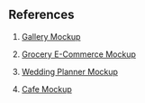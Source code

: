 ## References

1. [Gallery Mockup](https://www.figma.com/file/GjufJXmgYXOBa5x6ZqGW8U/Art-Gallery-App-Mockup?type=design&node-id=0-1&mode=design&t=jaG01JcXN46RpUlz-0)

2. [Grocery E-Commerce Mockup](https://www.figma.com/file/2JnBVZv0AMcNvhrMUEWaZm/Untitled?type=design&node-id=6-611&mode=design&t=tgXccFHZfGJwATNY-0)

3. [Wedding Planner Mockup](<https://www.figma.com/proto/Wsa5xmWiNwVZYlGcjZlSuU/Wedding-planning-app-(Copy)?type=design&node-id=770-659&t=Ta5GO1VP4ygYxvE0-0&scaling=scale-down&page-id=401%3A26&starting-point-node-id=1203%3A608&show-proto-sidebar=1>)

4. [Cafe Mockup](https://www.figma.com/proto/acMaNfwuvnDiKFTCph3aiY/Menu-%26-Payment?page-id=69%3A2&node-id=69-5&viewport=1618%2C1786%2C0.5&scaling=scale-down&starting-point-node-id=102%3A2&show-proto-sidebar=1)

